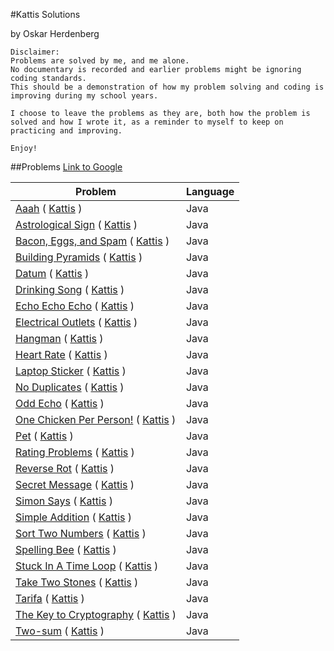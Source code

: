 #Kattis Solutions

by Oskar Herdenberg
```
Disclaimer:
Problems are solved by me, and me alone.
No documentary is recorded and earlier problems might be ignoring coding standards.
This should be a demonstration of how my problem solving and coding is improving during my school years.

I choose to leave the problems as they are, both how the problem is solved and how I wrote it, as a reminder to myself to keep on practicing and improving.

Enjoy!
```
##Problems
[Link to Google](https://www.google.com)

| Problem                                                                                                                                         | Language |
|-------------------------------------------------------------------------------------------------------------------------------------------------|---------|
| [Aaah](github.com/Oggilit0/Kattis/blob/main/src/Aaah.java) ( [Kattis](https://open.kattis.com/problems/aaah) )                                  | Java    |
| [Astrological Sign](https://github.com/Oggilit0/Kattis/blob/main/src/AstrologicalSign.java) ( [Kattis](https://open.kattis.com/problems/astrologicalsign) ) | Java    |
| [Bacon, Eggs, and Spam](github.com/Oggilit0/Kattis/blob/main/src/BaconEggsSpam.java) ( [Kattis](https://open.kattis.com/problems/baconeggsandspam) )        | Java    |
| [Building Pyramids](github.com/Oggilit0/Kattis/blob/main/src/BuildingPyramids.java) ( [Kattis](https://open.kattis.com/problems/pyramids) )         | Java    |
| [Datum](github.com/Oggilit0/Kattis/blob/main/src/Datum.java) ( [Kattis](https://open.kattis.com/problems/datum) )                                | Java    |
| [Drinking Song](github.com/Oggilit0/Kattis/blob/main/src/DrinkingSong.java) ( [Kattis](https://open.kattis.com/problems/drinkingsong) )                         | Java    |
| [Echo Echo Echo](github.com/Oggilit0/Kattis/blob/main/src/EchoEchoEcho.java) ( [Kattis](https://open.kattis.com/problems/echoechoecho) )                        | Java    |
| [Electrical Outlets](github.com/Oggilit0/Kattis/blob/main/src/ElectricalOutlets.java) ( [Kattis](https://open.kattis.com/problems/electricaloutlets) )                    | Java    |
| [Hangman](github.com/Oggilit0/Kattis/blob/main/src/Hangman.java) ( [Kattis](https://open.kattis.com/problems/hangman) )                               | Java    |
| [Heart Rate](github.com/Oggilit0/Kattis/blob/main/src/HeartRate.java) ( [Kattis](https://open.kattis.com/problems/heartrate) )                            | Java    |
| [Laptop Sticker](github.com/Oggilit0/Kattis/blob/main/src/LaptopSticker.java) ( [Kattis](https://open.kattis.com/problems/laptopsticker) )                        | Java    |
| [No Duplicates](github.com/Oggilit0/Kattis/blob/main/src/NoDuplicates.java) ( [Kattis](https://open.kattis.com/problems/nodup) )                         | Java    |
| [Odd Echo](github.com/Oggilit0/Kattis/blob/main/src/OddEcho.java) ( [Kattis](https://open.kattis.com/problems/oddecho) )                              | Java    |
| [One Chicken Per Person!](github.com/Oggilit0/Kattis/blob/main/src/OneChickenPerPerson.java) ( [Kattis](https://open.kattis.com/problems/onechicken) )               | Java    |
| [Pet](github.com/Oggilit0/Kattis/blob/main/src/Pet.java) ( [Kattis](https://open.kattis.com/problems/pet) )                                   | Java    |
| [Rating Problems](github.com/Oggilit0/Kattis/blob/main/src/RatingProblems.java) ( [Kattis](https://open.kattis.com/problems/ratingproblems) )                       | Java    |
| [Reverse Rot](github.com/Oggilit0/Kattis/blob/main/src/ReverseRot.java) ( [Kattis](https://open.kattis.com/problems/reverserot) )                           | Java    |
| [Secret Message](github.com/Oggilit0/Kattis/blob/main/src/SecretMessage.java) ( [Kattis](https://open.kattis.com/problems/secretmessage) )                        | Java    |
| [Simon Says](github.com/Oggilit0/Kattis/blob/main/src/SimonSays.java) ( [Kattis](https://open.kattis.com/problems/simonsays) )                            | Java    |
| [Simple Addition](github.com/Oggilit0/Kattis/blob/main/src/SimpleAddition.java) ( [Kattis](https://open.kattis.com/problems/simpleaddition) )                       | Java    |
| [Sort Two Numbers](github.com/Oggilit0/Kattis/blob/main/src/SortTwoNumbers.java) ( [Kattis](https://open.kattis.com/problems/sorttwonumbers) )                      | Java    |
| [Spelling Bee](github.com/Oggilit0/Kattis/blob/main/src/SpellingBee.java) ( [Kattis](https://open.kattis.com/problems/spellingbee) )                          | Java    |
| [Stuck In A Time Loop](github.com/Oggilit0/Kattis/blob/main/src/StuckInATimeLoop.java) ( [Kattis](https://open.kattis.com/problems/timeloop) )                  | Java    |
| [Take Two Stones](github.com/Oggilit0/Kattis/blob/main/src/TakeTwoStones.java) ( [Kattis](https://open.kattis.com/problems/twostones) )                       | Java    |
| [Tarifa](github.com/Oggilit0/Kattis/blob/main/src/Tarifa.java) ( [Kattis](https://open.kattis.com/problems/tarifa) )                                | Java    |
| [The Key to Cryptography](github.com/Oggilit0/Kattis/blob/main/src/TheKeyToCryptography.java) ( [Kattis](https://open.kattis.com/problems/keytocrypto) )               | Java    |
| [Two-sum](github.com/Oggilit0/Kattis/blob/main/src/TwoSum.java) ( [Kattis](https://open.kattis.com/problems/twosum) )                               | Java    |

